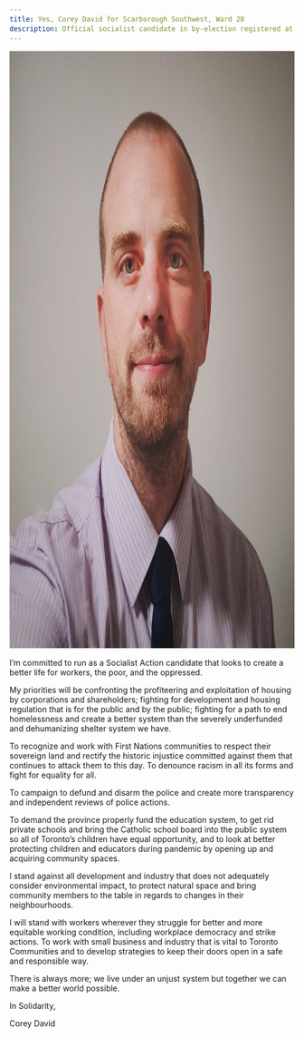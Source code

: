 ```yaml
---
title: Yes, Corey David for Scarborough Southwest, Ward 20
description: Official socialist candidate in by-election registered at Toronto City Hall
---
```


<img
    src="./../img/candidate-corey-david.jpg"
    alt="Municipal Socialist Alliance Candidate for Scarborough Southwest, Ward 20"
    width="1080"
    height="1053"
  />

I’m committed to run as a Socialist Action candidate that looks to create a better life for workers, the poor, and the oppressed.

My priorities will be confronting the profiteering and exploitation of housing by corporations and shareholders; fighting for development and housing regulation that is for the public and by the public; fighting for a path to end homelessness and create a better system than the severely underfunded and dehumanizing shelter system we have.

To recognize and work with First Nations communities to respect their sovereign land and rectify the historic injustice committed against them that continues to attack them to this day. To denounce racism in all its forms and fight for equality for all.

To campaign to defund and disarm the police and create more transparency and independent reviews of police actions.

To demand the province properly fund the education system, to get rid private schools and bring the Catholic school board into the public system so all of Toronto’s children have equal opportunity, and to look at better protecting children and educators during pandemic by opening up and acquiring community spaces.

I stand against all development and industry that does not adequately consider environmental impact, to protect natural space and bring community members to the table in regards to changes in their neighbourhoods.

I will stand with workers wherever they struggle for better and more equitable working condition, including workplace democracy and strike actions. To work with small business and industry that is vital to Toronto Communities and to develop strategies to keep their doors open in a safe and responsible way.

There is always more; we live under an unjust system but together we can make a better world possible.

In Solidarity,

Corey David
